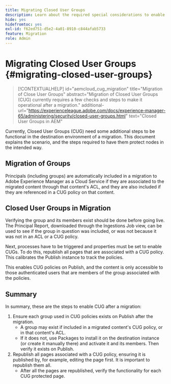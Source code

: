 ```yaml
---
title: Migrating Closed User Groups
description: Learn about the required special considerations to enable Closed User Groups after migrating content to Adobe Experience Manager as a Cloud Service.
hide: yes
hidefromtoc: yes
exl-id: f62ed751-d5e2-4a01-8910-c844afab5733
feature: Migration
role: Admin
---
```

# Migrating Closed User Groups {#migrating-closed-user-groups}

>[!CONTEXTUALHELP]
>id="aemcloud_cug_migration"
>title="Migration of Close User Groups"
>abstract="Migration of Closed User Groups (CUG) currently requires a few checks and steps to make it operational after a migration."
>additional-url="https://experienceleague.adobe.com/docs/experience-manager-65/administering/security/closed-user-groups.html" text="Closed User Groups in AEM"

Currently, Closed User Groups (CUG) need some additional steps to be functional in the destination environment of a migration. This document explains the scenario, and the steps required to have them protect nodes in the intended way.

## Migration of Groups

Principals (including groups) are automatically included in a migration to Adobe Experience Manager as a Cloud Service if they are associated to the migrated content through that content's ACL, and they are also included if they are referenced in a CUG policy on that content.

## Closed User Groups in Migration

Verifying the group and its members exist should be done before going live. The Principal Report, downloaded through the Ingestions Job view, can be used to see if the group in question was included, or was not because it was not in an ACL or a CUG policy. 

Next, processes have to be triggered and properties must be set to enable CUGs. To do this, republish all pages that are associated with a CUG policy. This calibrates the Publish instance to track the policies.

This enables CUG policies on Publish, and the content is only accessible to those authenticated users that are members of the group associated with the policies.

## Summary

In summary, these are the steps to enable CUG after a migration:

1. Ensure each group used in CUG policies exists on Publish after the migration.
   - A group may exist if included in a migrated content's CUG policy, or in that content's ACL.
   - If it does not, use Packages to install it on the destination instance (or create it manually there) and activate it and its members. Then verify it exists on Publish.
1. Republish all pages associated with a CUG policy, ensuring it is published by, for example, editing the page first. It is important to republish them all.
    - After all the pages are republished, verify the functionality for each CUG protected page.
